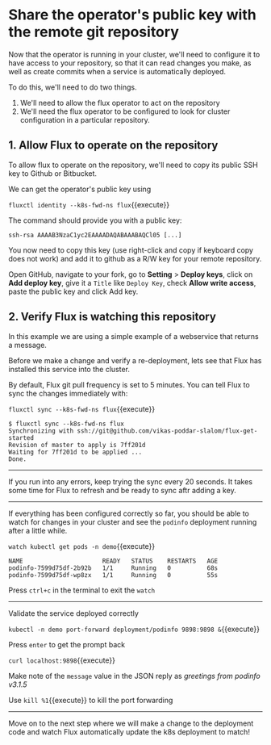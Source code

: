 # Share the operator's public key with the remote git repository

Now that the operator is running in your cluster, we'll need to configure it to have access to your repository, so that it can read changes you make, as well as create commits when a service is automatically deployed.

To do this, we'll need to do two things.
1. We'll need to allow the flux operator to act on the repository
2. We'll need the flux operator to be configured to look for cluster configuration in a particular repository.

## 1. Allow Flux to operate on the repository

To allow flux to operate on the repository, we'll need to copy its public SSH key to Github or Bitbucket.

We can get the operator's public key using

`fluxctl identity --k8s-fwd-ns flux`{{execute}}

The command should provide you with a public key:

```
ssh-rsa AAAAB3NzaC1yc2EAAAADAQABAAABAQCl05 [...]
```

You now need to copy this key (use right-click and copy if keyboard copy does not work) and add it to github as a R/W key for your remote repository.

Open GitHub, navigate to your fork, go to **Setting** > **Deploy keys**, click on **Add deploy key**, give it a `Title` like `Deploy Key`, check **Allow write access**, paste the public key and click Add key.

## 2. Verify Flux is watching this repository

In this example we are using a simple example of a webservice that returns a message.

Before we make a change and verify a re-deployment, lets see that Flux has installed this service into the cluster.

By default, Flux git pull frequency is set to 5 minutes. You can tell Flux to sync the changes immediately with:

`fluxctl sync --k8s-fwd-ns flux`{{execute}}

```
$ fluxctl sync --k8s-fwd-ns flux
Synchronizing with ssh://git@github.com/vikas-poddar-slalom/flux-get-started
Revision of master to apply is 7ff201d
Waiting for 7ff201d to be applied ...
Done.
```

---

If you run into any errors, keep trying the sync every 20 seconds. It takes some time for Flux to refresh and be ready to sync aftr adding a key.

---

If everything has been configured correctly so far, you should be able to watch for changes in your cluster and see the `podinfo` deployment running after a little while.

`watch kubectl get pods -n demo`{{execute}}
```
NAME                      READY   STATUS    RESTARTS   AGE
podinfo-7599d75df-2b92b   1/1     Running   0          68s
podinfo-7599d75df-wp8zx   1/1     Running   0          55s
```

Press `ctrl+c` in the terminal to exit the `watch`

---

Validate the service deployed correctly

`kubectl -n demo port-forward deployment/podinfo 9898:9898 &`{{execute}}

Press `enter` to get the prompt back

`curl localhost:9898`{{execute}}

Make note of the `message` value in the JSON reply as *greetings from podinfo v3.1.5*

Use `kill %1`{{execute}} to kill the port forwarding

---

Move on to the next step where we will make a change to the deployment code and watch Flux automatically update the k8s deployment to match!
